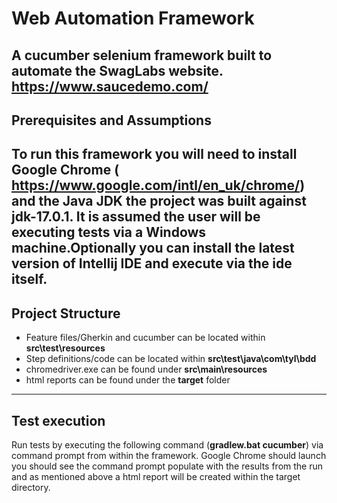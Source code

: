 # Web Automation Framework

A cucumber selenium framework built to automate the SwagLabs website.
https://www.saucedemo.com/
---

## Prerequisites and Assumptions

To run this framework you will need to install Google Chrome (
https://www.google.com/intl/en_uk/chrome/) and the Java JDK the project was built against jdk-17.0.1. It is assumed the
user will be executing tests via a Windows machine.Optionally you can install the latest version of Intellij IDE and
execute via the ide itself.
---

## Project Structure

* Feature files/Gherkin and cucumber can be located within **src\test\resources**
* Step definitions/code can be located within **src\test\java\com\tyl\bdd**
* chromedriver.exe can be found under **src\main\resources**
* html reports can be found under the **target** folder

---

## Test execution

Run tests by executing the following command (**gradlew.bat cucumber**) via command prompt from within the framework.
Google Chrome should launch you should see the command prompt populate with the results from the run and as mentioned
above a html report will be created within the target directory.